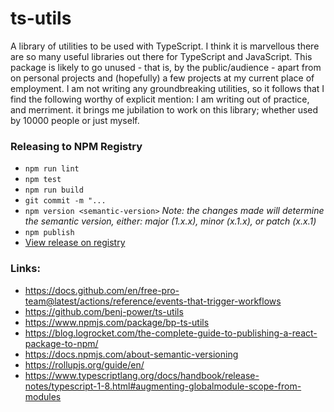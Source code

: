 # ts-utils
A library of utilities to be used with TypeScript. I think it is marvellous there are so many
useful libraries out there for TypeScript and JavaScript. This package is likely to go unused - that
is, by the public/audience - apart from on personal projects and (hopefully) a few projects
at my current place of employment. I am not writing any groundbreaking utilities, so it follows that I
find the following worthy of explicit mention: I am writing out of practice, and merriment. it brings
me jubilation to work on this library; whether used by 10000 people or just myself.

### Releasing to NPM Registry
- `npm run lint`
- `npm test`
- `npm run build`
- `git commit -m "...`
- `npm version <semantic-version>`
_Note: the changes made will determine the semantic version, either: major (1.x.x), minor (x.1.x), or
patch (x.x.1)_
- `npm publish`
- [View release on registry](https://www.npmjs.com/package/bp-ts-utils?activeTab=versions)

### Links:
- https://docs.github.com/en/free-pro-team@latest/actions/reference/events-that-trigger-workflows
- https://github.com/benj-power/ts-utils
- https://www.npmjs.com/package/bp-ts-utils
- https://blog.logrocket.com/the-complete-guide-to-publishing-a-react-package-to-npm/
- https://docs.npmjs.com/about-semantic-versioning
- https://rollupjs.org/guide/en/
- https://www.typescriptlang.org/docs/handbook/release-notes/typescript-1-8.html#augmenting-globalmodule-scope-from-modules